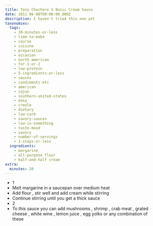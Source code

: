 ```yaml
---
title: Tony Chachere S Basic Cream Sauce
date: 2011-06-08T00:00:00.000Z
description: I haven't tried this one yet
taxonomies:
  tags:
    - 30-minutes-or-less
    - time-to-make
    - course
    - cuisine
    - preparation
    - occasion
    - north-american
    - for-1-or-2
    - low-protein
    - 5-ingredients-or-less
    - sauces
    - condiments-etc
    - american
    - cajun
    - southern-united-states
    - easy
    - creole
    - dietary
    - low-carb
    - savory-sauces
    - low-in-something
    - taste-mood
    - savory
    - number-of-servings
    - 3-steps-or-less
  ingredients:
    - margarine
    - all-purpose flour
    - half-and-half cream
extra:
  minutes: 20
---
```

 - 1
 - Melt margarine in a saucepan over medium heat
 - Add flour , stir well and add cream while stirring
 - Continue stirring until you get a thick sauce
 - 2
 - To this sauce you can add mushrooms , shrimp , crab meat , grated cheese , white wine , lemon juice , egg yolks or any combination of these
